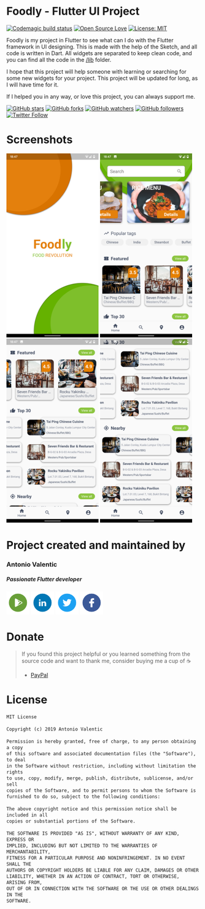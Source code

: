 # Foodly - Flutter UI Project
[![Codemagic build status](https://api.codemagic.io/apps/5d9e1a6921a400126a04c659/5d9e1a6921a400126a04c658/status_badge.svg)](https://codemagic.io/apps/5d9e1a6921a400126a04c659/5d9e1a6921a400126a04c658/latest_build)  [![Open Source Love](https://badges.frapsoft.com/os/v1/open-source.svg?v=102)](https://opensource.org/licenses/Apache-2.0)  [![License: MIT](https://img.shields.io/badge/License-MIT-yellow.svg)](https://opensource.org/licenses/MIT)

Foodly is my project in Flutter to see what can I do with the Flutter framework in UI designing. This is made with the help of the Sketch, and all code is written in Dart. All widgets are separated to keep clean code, and you can find all the code in the [/lib] folder.

I hope that this project will help someone with learning or searching for some new widgets for your project.
This project will be updated for long, as I will have time for it.

If I helped you in any way, or love this project, you can always support me.

[![GitHub stars](https://img.shields.io/github/stars/avalentic/foodly.svg?style=social&label=Star)](https://github.com/avalentic/foodly) [![GitHub forks](https://img.shields.io/github/forks/avalentic/foodly.svg?style=social&label=Fork)](https://github.com/avalentic/foodly/fork) [![GitHub watchers](https://img.shields.io/github/watchers/avalentic/foodly.svg?style=social&label=Watch)](https://github.com/avalentic/foodly) [![GitHub followers](https://img.shields.io/github/followers/avalentic.svg?style=social&label=Follow)](https://github.com/avalentic/foodly)
[![Twitter Follow](https://img.shields.io/twitter/follow/avalentic2.svg?style=social)](https://twitter.com/avalentic2)

# Screenshots
<img height="480px" src="screenshots/1.png">  <img height="480px" src="screenshots/2.png">
<img height="480px" src="screenshots/3.png">  <img height="480px" src="screenshots/4.png">

# Project created and maintained by
### Antonio Valentic
##### Passionate Flutter developer

<a href="https://play.google.com/store/apps/dev?id=5098608087857992213"><img src="https://github.com/aritraroy/social-icons/blob/master/play-store-icon.png?raw=true" width="60"></a>
<a href="https://linkedin.com/in/avalentic"><img src="https://github.com/aritraroy/social-icons/blob/master/linkedin-icon.png?raw=true" width="60"></a>
<a href="https://twitter.com/avalentic2"><img src="https://github.com/aritraroy/social-icons/blob/master/twitter-icon.png?raw=true" width="60"></a>
<a href="https://facebook.com/avalentic3"><img src="https://github.com/aritraroy/social-icons/blob/master/facebook-icon.png?raw=true" width="60"></a>

# Donate

> If you found this project helpful or you learned something from the source code and want to thank me, consider buying me a cup of :coffee:
>
> - [PayPal](https://www.paypal.me/avalentic/)

# License
```
MIT License

Copyright (c) 2019 Antonio Valentic

Permission is hereby granted, free of charge, to any person obtaining a copy
of this software and associated documentation files (the "Software"), to deal
in the Software without restriction, including without limitation the rights
to use, copy, modify, merge, publish, distribute, sublicense, and/or sell
copies of the Software, and to permit persons to whom the Software is
furnished to do so, subject to the following conditions:

The above copyright notice and this permission notice shall be included in all
copies or substantial portions of the Software.

THE SOFTWARE IS PROVIDED "AS IS", WITHOUT WARRANTY OF ANY KIND, EXPRESS OR
IMPLIED, INCLUDING BUT NOT LIMITED TO THE WARRANTIES OF MERCHANTABILITY,
FITNESS FOR A PARTICULAR PURPOSE AND NONINFRINGEMENT. IN NO EVENT SHALL THE
AUTHORS OR COPYRIGHT HOLDERS BE LIABLE FOR ANY CLAIM, DAMAGES OR OTHER
LIABILITY, WHETHER IN AN ACTION OF CONTRACT, TORT OR OTHERWISE, ARISING FROM,
OUT OF OR IN CONNECTION WITH THE SOFTWARE OR THE USE OR OTHER DEALINGS IN THE
SOFTWARE.
```

[/lib]: <https://github.com/avalentic/foodly/tree/master/lib>
